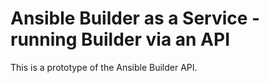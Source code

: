 # Ansible Builder as a Service - running Builder via an API

This is a prototype of the Ansible Builder API.


